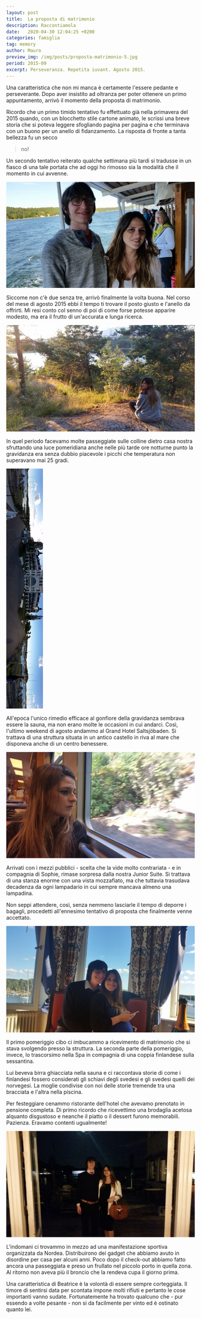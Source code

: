 ```yaml
---
layout: post
title:  La proposta di matrimonio
description: Raccontiamola
date:   2020-04-30 12:04:25 +0200
categories: famiglia
tag: memory
author: Mauro
preview_img: /img/posts/proposta-matrimonio-5.jpg
period: 2015-09
excerpt: Perseveranza. Repetita iuvant. Agosto 2015.
---
```


Una caratteristica che non mi manca è certamente l'essere pedante e perseverante. Dopo aver insistito ad oltranza per poter ottenere un primo appuntamento, arrivò il momento della proposta di matrimonio.

Ricordo che un primo timido tentativo fu effettuato già nella primavera del 2015 quando, con un blocchetto stile cartone animato, le scrissi una breve storia che si poteva leggere sfogliando pagina per pagina e che terminava con un buono per un anello di fidanzamento. La risposta di fronte a tanta bellezza fu un secco

> no!

Un secondo tentativo reiterato qualche settimana più tardi si tradusse in un fiasco di una tale portata che ad oggi ho rimosso sia la modalità che il momento in cui avvenne.

![stoccolma](/img/posts/proposta-matrimonio-0.jpg)

Siccome non c'è due senza tre, arrivò finalmente la volta buona. Nel corso del mese di agosto 2015 ebbi il tempo ti trovare il posto giusto e l'anello da offrirti. Mi resi conto col senno di poi di come forse potesse apparire modesto, ma era il frutto di un'accurata e lunga ricerca.

![passeggiate](/img/posts/proposta-matrimonio-5.jpg)

In quel periodo facevamo molte passeggiate sulle colline dietro casa nostra sfruttando una luce pomeridiana anche nelle più tarde ore notturne punto la gravidanza era senza dubbio piacevole i picchi che temperatura non superavano mai 25 gradi.

![panoramica](/img/posts/proposta-matrimonio-1.jpg)

All'epoca l'unico rimedio efficace al gonfiore della gravidanza sembrava essere la sauna, ma non erano molte le occasioni in cui andarci.
Così, l'ultimo weekend di agosto andammo al Grand Hotel Saltsjöbaden. Si trattava di una struttura situata in un antico castello in riva al mare che disponeva anche di un centro benessere. 

![tbana](/img/posts/proposta-matrimonio-2.jpg)

Arrivati con i mezzi pubblici - scelta che la vide molto contrariata - e in compagnia di Sophie, rimase sorpresa dalla nostra Junior Suite. Si trattava di una stanza enorme con una vista mozzafiato, ma che tuttavia trasudava decadenza da ogni lampadario in cui sempre mancava almeno una lampadina. 

Non seppi attendere, così, senza nemmeno lasciarle il tempo di deporre i bagagli, procedetti all'ennesimo tentativo di proposta che finalmente venne accettato.

![proposta](/img/posts/proposta-matrimonio-3.jpg)

Il primo pomeriggio cibo ci imbucammo a ricevimento di matrimonio che si stava svolgendo presso la struttura. La seconda parte della pomeriggio, invece, lo trascorsimo nella Spa in compagnia di una coppia finlandese sulla sessantina.

Lui beveva birra ghiacciata nella sauna e ci raccontava storie di come i finlandesi fossero considerati gli schiavi degli svedesi e gli svedesi quelli dei norvegesi. La moglie condivise con noi delle storie tremende tra una bracciata e l'altra nella piscina. 

Per festeggiare cenammo ristorante dell'hotel che avevamo prenotato in pensione completa. Di primo ricordo che ricevettimo una brodaglia acetosa alquanto disgustoso e neanche il piatto o il dessert furono memorabili. Pazienza. Eravamo contenti ugualmente!

![cena](/img/posts/proposta-matrimonio-4.jpg)

L'indomani ci trovammo in mezzo ad una manifestazione sportiva organizzata da Nordea. Distribuirono dei gadget che abbiamo avuto in disordine per casa per alcuni anni. Poco dopo il check-out abbiamo fatto ancora una passeggiata e preso un frullato nel piccolo porto in quella zona. Al ritorno non aveva più il broncio che la rendeva cupa il giorno prima.

Una caratteristica di Beatrice è la volontà di essere sempre corteggiata. Il timore di sentirsi data per scontata impone molti rifiuti e pertanto le cose importanti vanno sudate. Fortunatemente ha trovato qualcuno che - pur essendo a volte pesante - non si da facilmente per vinto ed è ostinato quanto lei.
